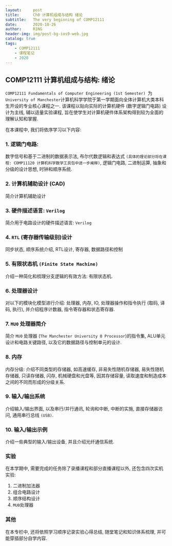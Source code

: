 ```yaml
---
layout:     post
title:      Ch0 计算机组成与结构 绪论
subtitle:   The very beginning of COMP12111
date:       2020-10-26
author:     R1NG
header-img: img/post-bg-ios9-web.jpg
catalog: true
tags:
    - COMP12111
    - 课程笔记
    - 2020
---
```




## COMP12111 计算机组成与结构: 绪论


`COMP12111 Fundamentals of Computer Engineering (1st Semester) `为 `University of Manchester`计算机科学学院于第一学期面向全体计算机大类本科生开设的专业核心课程之一. 该课程以贴向实际的计算机硬件 (数字逻辑门电路) 设计为主线, 辅以适量实验课程, 旨在使学生对计算机硬件体系架构得到较为全面的理解认知和掌握.

在本课程中, 我们将依序学习以下内容: <br>

### 1. 逻辑门电路:<br>
数字信号和基于二进制的数据表示法, 布尔代数逻辑和表达式 `(具体的理论部分将在课程: COMP11120 计算机科学数学工具包中进一步阐释)`, 逻辑门电路, 二进制运算, 抽象和分级的设计思想, 时钟和顺序系统.

### 2. 计算机辅助设计 (CAD)<br>
简介计算机辅助设计

### 3. 硬件描述语言: `Verilog`
简介用于电路设计的硬件描述语言: `Verilog`

### 4. `RTL` (寄存器传输级别)设计<br>
同步状态, 顺序系统介绍, RTL设计, 寄存器, 数据路径和控制

### 5. 有限状态机 `(Finite State Machine)`
介绍一种简化和梳理分支逻辑的有效方法: 有限状态机. 

### 6. 处理器设计<br>
对以下的模块化模型进行介绍: 处理器, 内存, IO, 处理器操作和指令执行 (取码, 译码, 执行), 并介绍程序计数器, 指令寄存器和状态寄存器. 

### 7. `MU0` 处理器简介<br>
简介 `MU0` 处理器 (`The Manchester University 0 Processor`)的指令集, ALU单元设计和电路关键路径, 以及它的数据路径与控制单元的设计. 

### 8. 内存<br>
内存分级: 介绍不同类型的存储器, 如高速缓存, 非易失性随机存储器, 易失性随机存储器, 只读存储器, 闪存, 机械硬盘和光盘等, 因其存储容量, 读取速度和制造成本之间的不同而形成的分级关系. 

### 9.  输入/输出系统<br>
介绍输入/输出界面, 以及串行/并行通讯, 轮询和中断, 中断的实施, 直接存储器访问, 通用串行总线 `(USB)`.

### 10. 输入/输出示例<br>
介绍一些典型的输入/输出设备, 并且介绍光纤通信系统. 

### 实验
在本学期中, 需要完成的任务除了录播课程和部分直播课程以外, 还包含四次实机实验: 
1. 二进制加法器
2. 组合电路设计
3. 顺序结构设计
4. `MU0`处理器

### 其他
在本专栏中, 还将依照学习顺序记录实验心得总结, 随堂笔记和知识体系梳理, 并可能穿插部分自学内容. 
